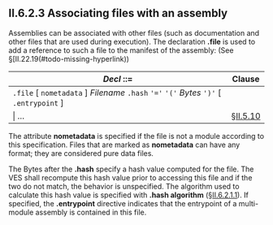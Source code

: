 ## II.6.2.3 Associating files with an assembly

Assemblies can be associated with other files (such as documentation and other files that are used during execution). The declaration **.file** is used to add a reference to such a file to the manifest of the assembly: (See §[II.22.19(#todo-missing-hyperlink))

 | _Decl_ ::= | Clause
 | ---- | ----
 | `.file` [ `nometadata` ] _Filename_ `.hash` `'='` `'('` _Bytes_ `')'` [ `.entrypoint` ]
 | \| &hellip; | §[II.5.10](#todo-missing-hyperlink)
 
The attribute **nometadata** is specified if the file is not a module according to this specification. Files that are marked as **nometadata** can have any format; they are considered pure data files.

The Bytes after the **.hash** specify a hash value computed for the file. The VES shall recompute this hash value prior to accessing this file and if the two do not match, the behavior is unspecified. The algorithm used to calculate this hash value is specified with **.hash algorithm** (§[II.6.2.1.1](ii.6.2.1.1-hash-algorithm.md)). If specified, the **.entrypoint** directive indicates that the entrypoint of a multi-module assembly is contained in this file.
